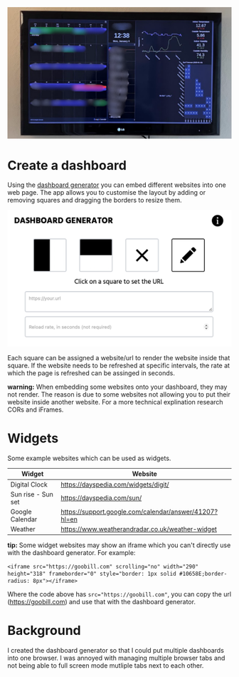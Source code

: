 ![dash](../assets/dash_blurred.png)

# Create a dashboard

Using the [dashboard generator](dash.goobill.com) you can embed different websites into one web page. The app allows you to customise the layout by adding or removing squares and dragging the borders to resize them.

![dash](../assets/dash_control.png)

Each square can be assigned a website/url to render the website inside that square. If the website needs to be refreshed at specific intervals, the rate at which the page is refreshed can be assinged in seconds.

**warning:** When embedding some websites onto your dashboard, they may not render. The reason is due to some websites not allowing you to put their website inside another website. For a more technical explination research CORs and iFrames.

# Widgets

Some example websites which can be used as widgets.

Widget | Website
--- | ---
Digital Clock | https://dayspedia.com/widgets/digit/
Sun rise - Sun set | https://dayspedia.com/sun/
Google Calendar | https://support.google.com/calendar/answer/41207?hl=en
Weather | https://www.weatherandradar.co.uk/weather-widget

**tip:** Some widget websites may show an iframe which you can't directly use with the dashboard generator. For example:

    <iframe src="https://goobill.com" scrolling="no" width="290" height="318" frameborder="0" style="border: 1px solid #10658E;border-radius: 8px"></iframe>

Where the code above has `src="https://goobill.com"`, you can copy the url (https://goobill.com) and use that with the dashboard generator.

# Background

I created the dashboard generator so that I could put multiple dashboards into one browser. I was annoyed with managing multiple browser tabs and not being able to full screen mode mutliple tabs next to each other.

